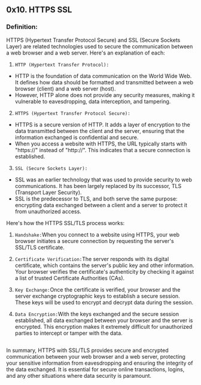 ## 0x10. HTTPS SSL

### Definition:

HTTPS (Hypertext Transfer Protocol Secure) and SSL (Secure Sockets Layer) are related technologies used to secure the communication between a web browser and a web server. Here's an explanation of each:

1. `HTTP (Hypertext Transfer Protocol):`
- HTTP is the foundation of data communication on the World Wide Web. It defines how data should be formatted and transmitted between a web browser (client) and a web server (host).
- However, HTTP alone does not provide any security measures, making it vulnerable to eavesdropping, data interception, and tampering.

2. `HTTPS (Hypertext Transfer Protocol Secure):`
- HTTPS is a secure version of HTTP. It adds a layer of encryption to the data transmitted between the client and the server, ensuring that the information exchanged is confidential and secure.
- When you access a website with HTTPS, the URL typically starts with "https://" instead of "http://". This indicates that a secure connection is established.

3. `SSL (Secure Sockets Layer):`
- SSL was an earlier technology that was used to provide security to web communications. It has been largely replaced by its successor, TLS (Transport Layer Security).
- SSL is the predecessor to TLS, and both serve the same purpose: encrypting data exchanged between a client and a server to protect it from unauthorized access.

Here's how the HTTPS SSL/TLS process works:

1. `Handshake:`When you connect to a website using HTTPS, your web browser initiates a secure connection by requesting the server's SSL/TLS certificate.

2. `Certificate Verification:`The server responds with its digital certificate, which contains the server's public key and other information. Your browser verifies the certificate's authenticity by checking it against a list of trusted Certificate Authorities (CAs).

3. `Key Exchange:`Once the certificate is verified, your browser and the server exchange cryptographic keys to establish a secure session. These keys will be used to encrypt and decrypt data during the session.

4. `Data Encryption:`With the keys exchanged and the secure session established, all data exchanged between your browser and the server is encrypted. This encryption makes it extremely difficult for unauthorized parties to intercept or tamper with the data.

##
In summary, HTTPS with SSL/TLS provides secure and encrypted communication between your web browser and a web server, protecting your sensitive information from eavesdropping and ensuring the integrity of the data exchanged. It is essential for secure online transactions, logins, and any other situations where data security is paramount.
